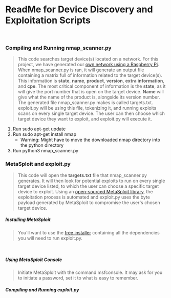 <h1> ReadMe for Device Discovery and Exploitation Scripts </h1><br>
<h3> Compiling and Running nmap_scanner.py </h3>

> This code searches target device(s) located on a network. For this project, we have generated our [own network using a Raspberry Pi](https://thepi.io/how-to-use-your-raspberry-pi-as-a-wireless-access-point/). When nmap_scanner.py is ran, it will generate an output file containing a matrix full of information related to the target device(s). This information is **state**, **name**, **product**, **version**, **extra information**, and **cpe**. The most critical component of information is the **state**, as it will give the port number that is open on the target device. **Name** will give what the name of the product is, alongside its version number. The generated file nmap_scanner.py makes is called targets.txt. exploit.py will be using this file, tokenizing it, and running exploits scans on every single target device. The user can then choose which target device they want to exploit, and exploit.py will execute it. 

1. Run sudo apt-get update
2. Run sudo apt-get install nmap 
    - Warning: Might have to move the downloaded nmap directory into the python directory
3. Run python3 nmap_scanner.py<br>

<h3> MetaSploit and exploit.py </h3>

> This code will open the **targets.txt** file that nmap_scanner.py generates. It will then look for potential exploits to run on every single target device listed, to which the user can choose a specific target device to exploit. Using an [open-sourced MetaSploit library](https://pypi.org/project/pymetasploit3/), the exploitation process is automated and exploit.py uses the byte payload generated by MetaSploit to compromise the user's chosen target device.

<h5> Installing MetaSploit </h5>

> You'll want to use the [free installer](https://github.com/rapid7/metasploit-framework/wiki/Nightly-Installers) containing all the dependencies you will need to run exploit.py.
<br>
<h5> Using MetaSploit Console </h5>

> Initiate MetaSploit with the command msfconsole. It may ask for you to initiate a password, set it to what is easy to remember. <br>
<h5> Compiling and Running exploit.py </h5>


